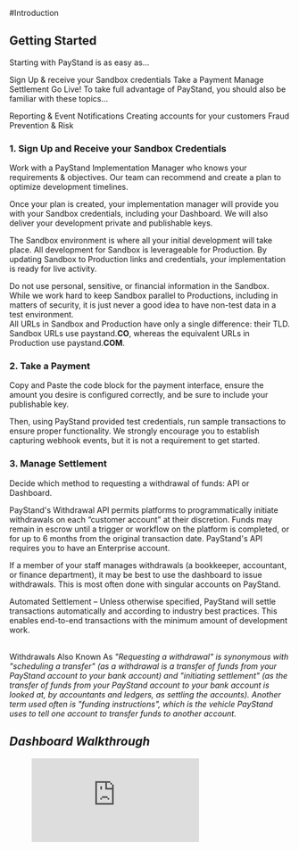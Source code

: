 #Introduction

## Getting Started

Starting with PayStand is as easy as...

Sign Up & receive your Sandbox credentials
Take a Payment
Manage Settlement
Go Live!
To take full advantage of PayStand, you should also be familiar with these topics...

Reporting & Event Notifications
Creating accounts for your customers
Fraud Prevention & Risk

### 1. Sign Up and Receive your Sandbox Credentials
Work with a PayStand Implementation Manager who knows your requirements & objectives. Our team can recommend and create a plan to optimize development timelines.

Once your plan is created, your implementation manager will provide you with your Sandbox credentials, including your Dashboard. We will also deliver your development private and publishable keys.

The Sandbox environment is where all your initial development will take place. All development for Sandbox is leverageable for Production. By updating Sandbox to Production links and credentials, your implementation is ready for live activity.



<aside class="warning">
Do not use personal, sensitive, or financial information in the Sandbox.
While we work hard to keep Sandbox parallel to Productions, including in matters of security, it is just never a good idea to have non-test data in a test environment.
</aside>

<aside class="notice">
All URLs in Sandbox and Production have only a single difference: their TLD. Sandbox URLs use paystand.<b>CO</b>, whereas the equivalent URLs in Production use paystand.<b>COM</b>.
</aside>

### 2. Take a Payment
Copy and Paste the code block for the payment interface, ensure the amount you desire is configured correctly, and be sure to include your publishable key.

Then, using PayStand provided test credentials, run sample transactions to ensure proper functionality. We strongly encourage you to establish capturing webhook events, but it is not a requirement to get started.

### 3. Manage Settlement
Decide which method to requesting a withdrawal of funds: API or Dashboard.

PayStand's Withdrawal API permits platforms to programmatically initiate withdrawals on each “customer account” at their discretion. Funds may remain in escrow until a trigger or workflow on the platform is completed, or for up to 6 months from the original transaction date. PayStand's API requires you to have an Enterprise account.

If a member of your staff manages withdrawals (a bookkeeper, accountant, or finance department), it may be best to use the dashboard to issue withdrawals. This is most often done with singular accounts on PayStand.

Automated Settlement – Unless otherwise specified, PayStand will settle transactions automatically and according to industry best practices. This enables end-to-end transactions with the minimum amount of development work.

<aside class="notice">
<br>
 Withdrawals Also Known As <i>"Requesting a withdrawal"<i> is synonymous with <i>"scheduling a transfer"<i> (as a withdrawal is a transfer of funds from your PayStand account to your bank account) and "initiating settlement" (as the transfer of funds from your PayStand account to your bank account is looked at, by accountants and ledgers, as settling the accounts). Another term used often is "funding instructions", which is the vehicle PayStand uses to tell one account to transfer funds to another account.
</aside>

## Dashboard Walkthrough





<figure class="video_container">
  <iframe src="https://www.youtube.com/embed/z5Oi5cFLSmM" frameborder="0" allowfullscreen="true"> </iframe>
</figure>



